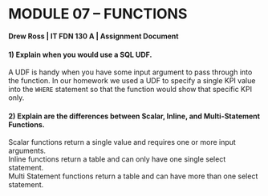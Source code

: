 # MODULE 07 – FUNCTIONS #
**Drew Ross | IT FDN 130 A | Assignment Document**

#### 1) Explain when you would use a SQL UDF. ####
A UDF is handy when you have some input argument to pass through into the function.  In our homework we used a UDF to specify a single KPI value into the `WHERE` statement so that the function would show that specific KPI only.
#### 2) Explain are the differences between Scalar, Inline, and Multi-Statement Functions. ####
Scalar functions return a single value and requires one or more input arguments.<br>
Inline functions return a table and can only have one single select statement.<br>
Multi Statement functions return a table and can have more than one select statement.<br>
